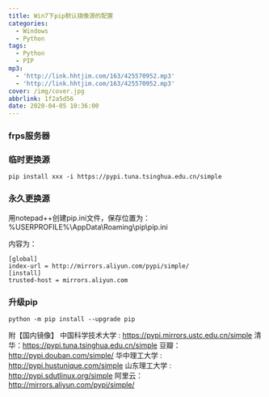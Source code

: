 ```yaml
---
title: Win7下pip默认镜像源的配置
categories:
  - Windows
  - Python
tags:
  - Python
  - PIP
mp3:
  - 'http://link.hhtjim.com/163/425570952.mp3'
  - 'http://link.hhtjim.com/163/425570952.mp3'
cover: /img/cover.jpg
abbrlink: 1f2a5d56
date: 2020-04-05 10:36:00
---
```

### frps服务器
### 临时更换源

    pip install xxx -i https://pypi.tuna.tsinghua.edu.cn/simple

### 永久更换源
用notepad++创建pip.ini文件，保存位置为：
%USERPROFILE%\AppData\Roaming\pip\pip.ini

内容为：
```
[global]
index-url = http://mirrors.aliyun.com/pypi/simple/
[install]
trusted-host = mirrors.aliyun.com
```

### 升级pip

    python -m pip install --upgrade pip

附【国内镜像】
中国科学技术大学 : https://pypi.mirrors.ustc.edu.cn/simple
清华：https://pypi.tuna.tsinghua.edu.cn/simple
豆瓣：http://pypi.douban.com/simple/
华中理工大学 : http://pypi.hustunique.com/simple
山东理工大学 : http://pypi.sdutlinux.org/simple
阿里云：http://mirrors.aliyun.com/pypi/simple/